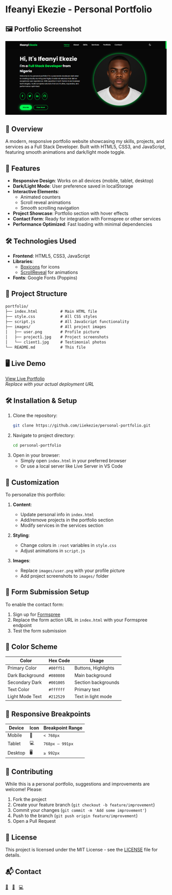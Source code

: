 # Ifeanyi Ekezie - Personal Portfolio

## 🖼️ Portfolio Screenshot

![Portfolio Screenshot](https://github.com/iiekezie/Personal-Portfolio/blob/main/Screenshot%202025-07-13%20122001.png?raw=true)


## 🌟 Overview
A modern, responsive portfolio website showcasing my skills, projects, and services as a Full Stack Developer. Built with HTML5, CSS3, and JavaScript, featuring smooth animations and dark/light mode toggle.

## 🚀 Features
- **Responsive Design**: Works on all devices (mobile, tablet, desktop)
- **Dark/Light Mode**: User preference saved in localStorage
- **Interactive Elements**: 
  - Animated counters
  - Scroll reveal animations
  - Smooth scrolling navigation
- **Project Showcase**: Portfolio section with hover effects
- **Contact Form**: Ready for integration with Formspree or other services
- **Performance Optimized**: Fast loading with minimal dependencies

## 🛠️ Technologies Used
- **Frontend**: HTML5, CSS3, JavaScript
- **Libraries**: 
  - [Boxicons](https://boxicons.com/) for icons
  - [ScrollReveal](https://scrollrevealjs.org/) for animations
- **Fonts**: Google Fonts (Poppins)

## 📂 Project Structure
```
portfolio/
├── index.html          # Main HTML file
├── style.css           # All CSS styles
├── script.js           # All JavaScript functionality
├── images/             # All project images
│   ├── user.png        # Profile picture
│   ├── project1.jpg    # Project screenshots
│   └── client1.jpg     # Testimonial photos
└── README.md           # This file
```

## 🖥️ Live Demo
[View Live Portfolio](https://your-portfolio-url.com)  
*Replace with your actual deployment URL*

## 🛠️ Installation & Setup
1. Clone the repository:
   ```bash
   git clone https://github.com/iiekezie/personal-portfolio.git
   ```
2. Navigate to project directory:
   ```bash
   cd personal-portfolio
   ```
3. Open in your browser:
   - Simply open `index.html` in your preferred browser
   - Or use a local server like Live Server in VS Code

## 🔧 Customization
To personalize this portfolio:

1. **Content**:
   - Update personal info in `index.html`
   - Add/remove projects in the portfolio section
   - Modify services in the services section

2. **Styling**:
   - Change colors in `:root` variables in `style.css`
   - Adjust animations in `script.js`

3. **Images**:
   - Replace `images/user.png` with your profile picture
   - Add project screenshots to `images/` folder

## 📝 Form Submission Setup
To enable the contact form:
1. Sign up for [Formspree](https://formspree.io/)
2. Replace the form action URL in `index.html` with your Formspree endpoint
3. Test the form submission

## 🌈 Color Scheme
| Color             | Hex Code   | Usage                |
|-------------------|------------|----------------------|
| Primary Color     | `#00ff51`  | Buttons, Highlights  |
| Dark Background   | `#080808`  | Main background      |
| Secondary Dark    | `#001005`  | Section backgrounds  |
| Text Color       | `#ffffff`  | Primary text         |
| Light Mode Text  | `#212529`  | Text in light mode   |

## 📱 Responsive Breakpoints

| Device   | Icon | Breakpoint Range     |
|----------|------|----------------------|
| Mobile   | 📱   | `< 768px`             |
| Tablet   | 💻   | `768px – 991px`       |
| Desktop  | 🖥️   | `≥ 992px`             |

## 🤝 Contributing
While this is a personal portfolio, suggestions and improvements are welcome! Please:
1. Fork the project
2. Create your feature branch (`git checkout -b feature/improvement`)
3. Commit your changes (`git commit -m 'Add some improvement'`)
4. Push to the branch (`git push origin feature/improvement`)
5. Open a Pull Request

## 📜 License
This project is licensed under the MIT License - see the [LICENSE](LICENSE) file for details.

## 📬 Contact

[📧](mailto:iiekezie@gmail.com) &nbsp;
[💼](https://linkedin.com/in/iiekezie) &nbsp;
[💻](https://github.com/iiekezie)

